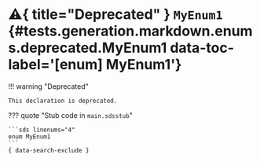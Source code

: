 [//]: # (DO NOT EDIT THIS FILE DIRECTLY. Instead, edit the corresponding stub file and execute `npm run docs:api`.)

# :warning:{ title="Deprecated" } <code class="doc-symbol doc-symbol-enum"></code> `MyEnum1` {#tests.generation.markdown.enums.deprecated.MyEnum1 data-toc-label='[enum] MyEnum1'}

!!! warning "Deprecated"

    This declaration is deprecated.

??? quote "Stub code in `main.sdsstub`"

    ```sds linenums="4"
    enum MyEnum1
    ```
    { data-search-exclude }
